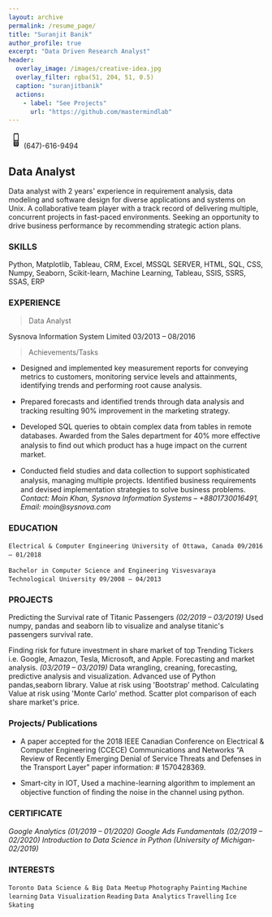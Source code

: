 ```yaml
---
layout: archive
permalink: /resume_page/
title: "Suranjit Banik"
author_profile: true
excerpt: "Data Driven Research Analyst"
header:
  overlay_image: /images/creative-idea.jpg
  overlay_filter: rgba(51, 204, 51, 0.5)
  caption: "suranjitbanik"
  actions:
    - label: "See Projects"
      url: "https://github.com/mastermindlab"
---
```




![](/images/rsz_18-512.png)(647)-616-9494

## Data Analyst

Data analyst with 2 years' experience in requirement analysis, data
modeling and software design for diverse applications and systems
on Unix. A collaborative team player with a track record of
delivering multiple, concurrent projects in fast-paced environments.
Seeking an opportunity to drive business performance by
recommending strategic action plans.

### SKILLS
Python, Matplotlib, Tableau, CRM, Excel, MSSQL SERVER, HTML, SQL, CSS, Numpy,
Seaborn, Scikit-learn, Machine Learning, Tableau, SSIS, SSRS, SSAS, ERP


### EXPERIENCE

>Data Analyst

Sysnova Information System Limited
03/2013 – 08/2016

>Achievements/Tasks

* Designed and implemented key measurement reports
for conveying metrics to customers, monitoring service
levels and attainments, identifying trends and
performing root cause analysis.

* Prepared forecasts and identiﬁed trends through data
analysis and tracking resulting 90% improvement in the
marketing strategy.

* Developed SQL queries to obtain complex data from
tables in remote databases.
Awarded from the Sales department for 40% more
eﬀective analysis to ﬁnd out which product has a huge
impact on the current market.

* Conducted ﬁeld studies and data collection to support
sophisticated analysis, managing multiple projects.
Identiﬁed business requirements and devised
implementation strategies to solve business problems.
_Contact: Moin Khan, Sysnova Information Systems –
+8801730016491, Email: moin@sysnova.com_

### EDUCATION

`Electrical & Computer Engineering
University of Ottawa, Canada
09/2016 – 01/2018`

`Bachelor in Computer Science and
Engineering
Visvesvaraya Technological University
09/2008 – 04/2013`

### PROJECTS
Predicting the Survival rate of Titanic Passengers
_(02/2019 – 03/2019)_
Used numpy, pandas and seaborn lib to visualize and analyse
titanic's passengers survival rate.

Finding risk for future investment in share market of
top Trending Tickers i.e. Google, Amazon, Tesla,
Microsoft, and Apple. Forecasting and market analysis.
_(03/2019 – 03/2019)_
Data wrangling, creaning, forecasting, predictive analysis and
visualization.
Advanced use of Python pandas,seaborn library. Value at risk using
'Bootstrap' method.
Calculating Value at risk using 'Monte Carlo' method.
Scatter plot comparison of each share market's price.

### Projects/ Publications

* A paper accepted for the 2018 IEEE Canadian Conference
on Electrical & Computer Engineering (CCECE) Communications and Networks “A Review of Recently
Emerging Denial of Service Threats and Defenses in the
Transport Layer” paper information: # 1570428369.

* Smart-city in IOT, Used a machine-learning algorithm to
implement an objective function of ﬁnding the noise in
the channel using python.

### CERTIFICATE
_Google Analytics (01/2019 – 01/2020)
Google Ads Fundamentals (02/2019 – 02/2020)
Introduction to Data Science in Python (University of Michigan- 02/2019)_

### INTERESTS
`Toronto Data Science & Big Data Meetup`
`Photography`
`Painting`
`Machine learning`
`Data Visualization`
`Reading`
`Data Analytics`
`Travelling`
`Ice Skating`


